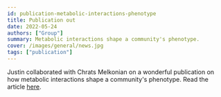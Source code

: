 ```yaml
---
id: publication-metabolic-interactions-phenotype
title: Publication out
date: 2022-05-24
authors: ["Group"]
summary: Metabolic interactions shape a community's phenotype.
cover: /images/general/news.jpg
tags: ["publication"]
---
```


Justin collaborated with Chrats Melkonian on a wonderful publication on how metabolic interactions shape a community's phenotype. Read the article [here](https://www.sciencedirect.com/science/article/abs/pii/S0966842X22001135).